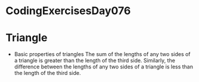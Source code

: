 # CodingExercisesDay076
# Triangle 
- Basic properties of triangles
The sum of the lengths of any two sides of a triangle is greater than the length of the third side. Similarly, the difference between the lengths of any two sides of a triangle is less than the length of the third side.
